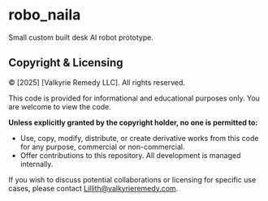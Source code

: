 # robo_naila
Small custom built desk AI robot prototype.

## Copyright & Licensing

© [2025] [Valkyrie Remedy LLC]. All rights reserved.

This code is provided for informational and educational purposes only. You are welcome to view the code.

**Unless explicitly granted by the copyright holder, no one is permitted to:**
* Use, copy, modify, distribute, or create derivative works from this code for any purpose, commercial or non-commercial.
* Offer contributions to this repository. All development is managed internally.

If you wish to discuss potential collaborations or licensing for specific use cases, please contact Lillith@valkyrieremedy.com.